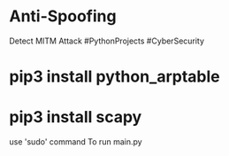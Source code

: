 # Anti-Spoofing
Detect MITM Attack #PythonProjects #CyberSecurity

#   pip3 install python_arptable 
#   pip3 install scapy

use 'sudo' command To run main.py
